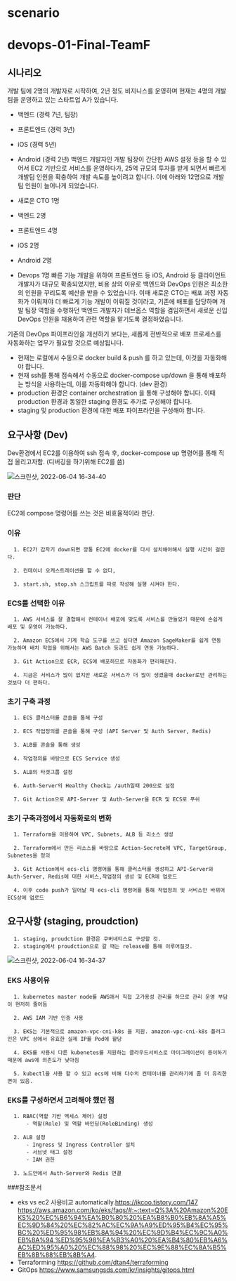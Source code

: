 # scenario

# devops-01-Final-TeamF
## 시나리오

개발 팀에 2명의 개발자로 시작하여, 2년 정도 비지니스를 운영하며 현재는 4명의 개발팀을 운영하고 있는 스타트업 A가 있습니다.

- 백엔드 (경력 7년, 팀장)
- 프론트엔드 (경력 3년)
- iOS (경력 5년)
- Android (경력 2년)
백엔드 개발자인 개발 팀장이 간단한 AWS 설정 등을 할 수 있어서 EC2 기반으로 서비스를 운영하다가, 25억 규모의 투자를 받게 되면서 빠르게 개발팀 인원을 확충하여 개발 속도를 높이려고 합니다. 이에 아래와 12명으로 개발팀 인원이 늘어나게 되었습니다.

- 새로운 CTO 1명
- 백엔드 2명
- 프론트엔드 4명
- iOS 2명
- Android 2명
- Devops 1명
빠른 기능 개발을 위하여 프론트엔드 등 iOS, Android 등 클라이언트 개발자가 대규모 확충되었지만, 비용 상의 이유로 백엔드와 DevOps 인원은 최소한의 인원을 꾸리도록 예산을 받을 수 있었습니다. 이때 새로운 CTO는 배포 과정 자동화가 이뤄져야 더 빠르게 기능 개발이 이뤄질 것이라고, 기존에 배포를 담당하며 개발 팀장 역할을 수행하던 백엔드 개발자가 데브옵스 역할을 겸임하면서 새로운 신입 DevOps 인원을 채용하여 관련 역할을 맡기도록 결정하였습니다.

기존의 DevOps 파이프라인을 개선하기 보다는, 새롭게 전반적으로 배포 프로세스를 자동화하는 업무가 필요할 것으로 예상됩니다.
   - 현재는 로컬에서 수동으로 docker build & push 를 하고 있는데, 이것을 자동화해야 합니다.
   - 현재 ssh를 통해 접속해서 수동으로 docker-compose up/down 을 통해 배포하는 방식을 사용하는데, 이를 자동화해야 합니다. (dev 환경)
   - production 환경은 container orchestration 을 통해 구성해야 합니다. 이때 production 환경과 동일한 staging 환경도 추가로 구성해야 합니다.
   - staging 및 production 환경에 대한 배포 파이프라인을 구성해야 합니다.
## 요구사항 (Dev)
Dev환경에서 EC2를 이용하여 ssh 접속 후, docker-compose up 명령어를 통해 직접 올리고자함. (디버깅을 하기위해 EC2를 씀)

![스크린샷, 2022-06-04 16-34-40](https://user-images.githubusercontent.com/50416571/172083815-ae6b97b5-b862-46fe-aab1-9c412c2d9cc0.png)


### 판단 
EC2에 compose 명령어를 쓰는 것은 비효율적이라 판단.

### 이유
      1. EC2가 갑자기 down되면 깡통 EC2에 docker를 다시 설치해야해서 실행 시간이 걸린다.

      2. 컨테이너 오케스트레이션을 할 수 없다,
      
      3. start.sh, stop.sh 스크립트를 따로 작성해 실행 시켜야 한다.
      
      
### ECS를 선택한 이유

      1. AWS 서비스를 잘 결합해서 컨테이너 배포에 맞도록 서비스를 만들었기 때문에 손쉽게 배포 및 운영이 가능하다.
      
      2. Amazon ECS에서 기계 학습 도구를 쓰고 싶다면 Amazon SageMaker를 쉽게 연동 가능하며 배치 작업을 위해서는 AWS Batch 등과도 쉽게 연동 가능하다.
      
      3. Git Action으로 ECR, ECS에 배포하므로 자동화가 편리해진다.
      
      4. 지금은 서비스가 많이 없지만 새로운 서비스가 더 많이 생겼을때 docker로만 관리하는것보다 더 편하다.
      
### 초기 구축 과정
    
      1. ECS 클러스터를 콘솔을 통해 구성
      
      2. ECS 작업정의를 콘솔을 통해 구성 (API Server 및 Auth Server, Redis)
      
      3. ALB를 콘솔을 통해 생성
      
      4. 작업정의를 바탕으로 ECS Service 생성
      
      5. ALB의 타겟그룹 설정
      
      6. Auth-Server의 Healthy Check는 /auth일때 200으로 설정
      
      7. Git Action으로 API-Server 및 Auth-Server을 ECR 및 ECS로 푸쉬
      
### 초기 구축과정에서 자동화로의 변화

      1. Terraform을 이용하여 VPC, Subnets, ALB 등 리소스 생성
      
      2. Terraform에서 만든 리소스를 바탕으로 Action-Secrete에 VPC, TargetGroup, Subnetes을 정의
      
      3. Git Action에서 ecs-cli 명령어를 통해 클러스터를 생성하고 API-Server와 Auth-Server, Redis에 대한 서비스,작업정의 생성 및 ECR에 업로드
      
      4. 이후 code push가 일어날 때 ecs-cli 명령어를 통해 작업정의 및 서비스만 바뀌어 ECS상에 업로드
      
      
## 요구사항 (staging, proudction)

      1. staging, proudction 환경은 쿠버네티스로 구성할 것. 
      2. staging에서 proudction으로 갈 때는 release를 통해 이루어질것.

![스크린샷, 2022-06-04 16-34-37](https://user-images.githubusercontent.com/50416571/172083825-fc260538-9d58-4812-82d1-2e5c37cef433.png)

### EKS 사용이유

      1. kubernetes master node를 AWS애서 직접 고가용성 관리를 하므로 관리 운영 부담이 현저히 줄어듬
      
      2. AWS IAM 기반 인증 사용
      
      3. EKS는 기본적으로 amazon-vpc-cni-k8s 을 지원. amazon-vpc-cni-k8s 플러그인은 VPC 상에서 유효한 실제 IP를 Pod에 할당
      
      4. EKS를 사용시 다른 kubenetes를 지원하는 클라우드서비스로 마이그레이션이 용이하기 때문에 aws에 의존도가 낮아짐
      
      5. kubectl을 사용 할 수 있고 ecs에 비해 다수의 컨테이너를 관리하기에 좀 더 유리한면이 있음.
### EKS를 구성하면서 고려해야 했던 점

      1. RBAC(역할 기반 액세스 제어) 설정
          - 역할(Role) 및 역할 바인딩(RoleBinding) 생성
      
      2. ALB 설정
          - Ingress 및 Ingress Controller 설치
          - 서브넷 태그 설정
          - IAM 권한
          
      3. 노드안에서 Auth-Server와 Redis 연결
      
      
###참조문서
- eks vs ec2 사용비교
automatically.https://ikcoo.tistory.com/147
https://aws.amazon.com/ko/eks/faqs/#:~:text=Q%3A%20Amazon%20EKS%20%EC%B6%94%EA%B0%80%20%EA%B8%B0%EB%8A%A5%EC%9D%84%20%EC%82%AC%EC%9A%A9%ED%95%B4%EC%95%BC%20%ED%95%98%EB%8A%94%20%EC%9D%B4%EC%9C%A0%EB%8A%94,%ED%95%98%EA%B3%A0%20%EA%B4%80%EB%A6%AC%ED%95%A0%20%EC%88%98%20%EC%9E%88%EC%8A%B5%EB%8B%88%EB%8B%A4.
- Terraforming
https://github.com/dtan4/terraforming
- GitOps
https://www.samsungsds.com/kr/insights/gitops.html
